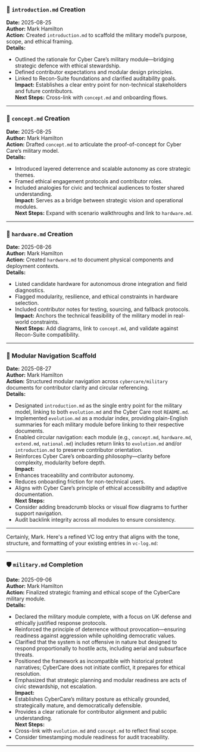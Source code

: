 ### 📄 `introduction.md` Creation  
**Date:** 2025-08-25  
**Author:** Mark Hamilton  
**Action:** Created `introduction.md` to scaffold the military model’s purpose, scope, and ethical framing.  
**Details:**  
- Outlined the rationale for Cyber Care’s military module—bridging strategic defence with ethical stewardship.  
- Defined contributor expectations and modular design principles.  
- Linked to Recon-Suite foundations and clarified auditability goals.  
**Impact:** Establishes a clear entry point for non-technical stakeholders and future contributors.  
**Next Steps:** Cross-link with `concept.md` and onboarding flows.

---

### 🧠 `concept.md` Creation  
**Date:** 2025-08-25  
**Author:** Mark Hamilton  
**Action:** Drafted `concept.md` to articulate the proof-of-concept for Cyber Care’s military model.  
**Details:**  
- Introduced layered deterrence and scalable autonomy as core strategic themes.  
- Framed ethical engagement protocols and contributor roles.  
- Included analogies for civic and technical audiences to foster shared understanding.  
**Impact:** Serves as a bridge between strategic vision and operational modules.  
**Next Steps:** Expand with scenario walkthroughs and link to `hardware.md`.

---

### 🔧 `hardware.md` Creation  
**Date:** 2025-08-26  
**Author:** Mark Hamilton  
**Action:** Created `hardware.md` to document physical components and deployment contexts.  
**Details:**  
- Listed candidate hardware for autonomous drone integration and field diagnostics.  
- Flagged modularity, resilience, and ethical constraints in hardware selection.  
- Included contributor notes for testing, sourcing, and fallback protocols.  
**Impact:** Anchors the technical feasibility of the military model in real-world constraints.  
**Next Steps:** Add diagrams, link to `concept.md`, and validate against Recon-Suite compatibility.

---

### 📁 Modular Navigation Scaffold  
**Date:** 2025-08-27  
**Author:** Mark Hamilton  
**Action:** Structured modular navigation across `cybercare/military` documents for contributor clarity and circular referencing.  
**Details:**  
- Designated `introduction.md` as the single entry point for the military model, linking to both `evolution.md` and the Cyber Care root `README.md`.  
- Implemented `evolution.md` as a modular index, providing plain-English summaries for each military module before linking to their respective documents.  
- Enabled circular navigation: each module (e.g., `concept.md`, `hardware.md`, `extend.md`, `national.md`) includes return links to `evolution.md` and/or `introduction.md` to preserve contributor orientation.  
- Reinforces Cyber Care’s onboarding philosophy—clarity before complexity, modularity before depth.  
**Impact:**  
- Enhances traceability and contributor autonomy.  
- Reduces onboarding friction for non-technical users.  
- Aligns with Cyber Care’s principle of ethical accessibility and adaptive documentation.  
**Next Steps:**  
- Consider adding breadcrumb blocks or visual flow diagrams to further support navigation.  
- Audit backlink integrity across all modules to ensure consistency.

---
Certainly, Mark. Here's a refined VC log entry that aligns with the tone, structure, and formatting of your existing entries in `vc-log.md`:

---

### 🛡️ ` military.md ` Completion  
**Date:** 2025-09-06  
**Author:** Mark Hamilton  
**Action:** Finalized strategic framing and ethical scope of the CyberCare military module.  
**Details:**  
- Declared the military module complete, with a focus on UK defense and ethically justified response protocols.  
- Reinforced the principle of deterrence without provocation—ensuring readiness against aggression while upholding democratic values.  
- Clarified that the system is not offensive in nature but designed to respond proportionally to hostile acts, including aerial and subsurface threats.  
- Positioned the framework as incompatible with historical protest narratives; CyberCare does not initiate conflict, it prepares for ethical resolution.  
- Emphasized that strategic planning and modular readiness are acts of civic stewardship, not escalation.  
**Impact:**  
- Establishes CyberCare’s military posture as ethically grounded, strategically mature, and democratically defensible.  
- Provides a clear rationale for contributor alignment and public understanding.  
**Next Steps:**  
- Cross-link with `evolution.md` and `concept.md` to reflect final scope.  
- Consider timestamping module readiness for audit traceability.

---
